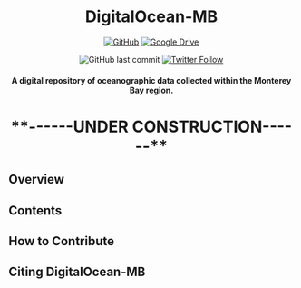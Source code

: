 <div align="center">
  
  <h1> DigitalOcean-MB </h1>

  <a href="https://github.com/cpagniel/DigitalOcean-MB/">![GitHub](https://img.shields.io/badge/github-%23121011.svg?style=for-the-badge&logo=github&logoColor=white)</a>
  <a href="https://drive.google.com/drive/folders/1hajYPWo-05Rs185pWwsfWDyiw5I1Vk0k?usp=sharing">![Google Drive](https://img.shields.io/badge/Google%20Drive-4285F4?style=for-the-badge&logo=googledrive&logoColor=white)</a>
  
  ![GitHub last commit](https://img.shields.io/github/last-commit/cpagniel/DigitalOcean-MB)
  [![Twitter Follow](https://img.shields.io/badge/follow-%40FishySounds-blue.svg?style=flat&logo=twitter)](https://twitter.com/FishySounds)
  
  <h4> A digital repository of oceanographic data collected within the Monterey Bay region. </h4>

</div>

<!-- [![Release](https://img.shields.io/github/release/Requarks/wiki.svg?style=flat&maxAge=3600)](https://github.com/Requarks/wiki/releases)
 [![License](https://img.shields.io/badge/license-AGPLv3-blue.svg?style=flat)](https://github.com/requarks/wiki/blob/master/LICENSE)
 [![Downloads](https://img.shields.io/github/downloads/Requarks/wiki/total.svg?style=flat&logo=github)](https://github.com/Requarks/wiki/releases) -->



<h1 align="center"> **------UNDER CONSTRUCTION------** </h1>

## Overview

## Contents

## How to Contribute

## Citing DigitalOcean-MB
